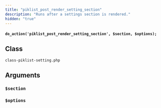 ```yaml
---
title: "piklist_post_render_setting_section"
description: "Runs after a settings section is rendered."
hidden: "true"
---
```


#### `do_action('piklist_post_render_setting_section', $section, $options);`


## Class
`class-piklist-setting.php`

## Arguments

### `$section`


### `$options`
